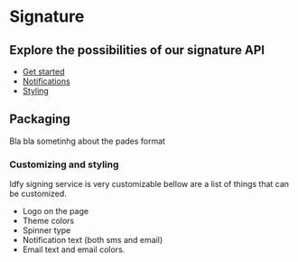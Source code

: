 # Signature

## Explore the possibilities of our signature API

* [Get started](signature/get-started.md)
* [Notifications](signature/Notifications.md)
* [Styling](signature/styling.md)

## Packaging

Bla bla sometinhg about the pades format

### Customizing and styling

Idfy signing service is very customizable bellow are a list of things that can be customized.

* Logo on the page
* Theme colors
* Spinner type
* Notification text \(both sms and email\)
* Email text and email colors.

